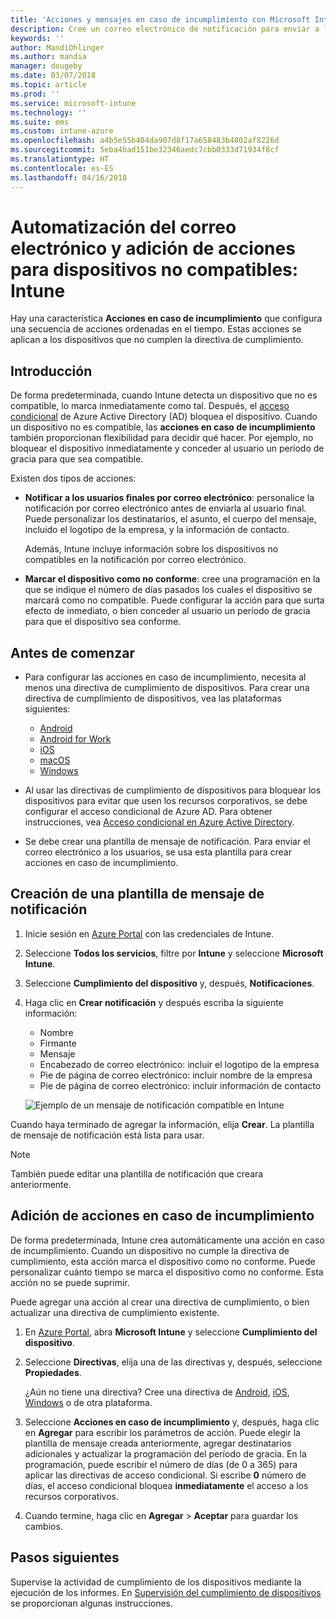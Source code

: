 ```yaml
---
title: 'Acciones y mensajes en caso de incumplimiento con Microsoft Intune: Azure | Microsoft Docs'
description: Cree un correo electrónico de notificación para enviar a los dispositivos no compatibles. Agregue acciones después de que un dispositivo se marque como no compatible (como agregar un período de gracia hasta que lo sea) o bien cree una programación para bloquear el acceso hasta que el dispositivo sea compatible. Haga esto mediante Microsoft Intune en Azure.
keywords: ''
author: MandiOhlinger
ms.author: mandia
manager: dougeby
ms.date: 03/07/2018
ms.topic: article
ms.prod: ''
ms.service: microsoft-intune
ms.technology: ''
ms.suite: ems
ms.custom: intune-azure
ms.openlocfilehash: a4b5e55b404da907d8f17a658483b4802af8226d
ms.sourcegitcommit: 5eba4bad151be32346aedc7cbb0333d71934f8cf
ms.translationtype: HT
ms.contentlocale: es-ES
ms.lasthandoff: 04/16/2018
---
```

# <a name="automate-email-and-add-actions-for-noncompliant-devices---intune"></a>Automatización del correo electrónico y adición de acciones para dispositivos no compatibles: Intune

Hay una característica **Acciones en caso de incumplimiento** que configura una secuencia de acciones ordenadas en el tiempo. Estas acciones se aplican a los dispositivos que no cumplen la directiva de cumplimiento. 

## <a name="overview"></a>Introducción
De forma predeterminada, cuando Intune detecta un dispositivo que no es compatible, lo marca inmediatamente como tal. Después, el [acceso condicional](https://docs.microsoft.com/azure/active-directory/active-directory-conditional-access-azure-portal) de Azure Active Directory (AD) bloquea el dispositivo. Cuando un dispositivo no es compatible, las **acciones en caso de incumplimiento** también proporcionan flexibilidad para decidir qué hacer. Por ejemplo, no bloquear el dispositivo inmediatamente y conceder al usuario un período de gracia para que sea compatible.

Existen dos tipos de acciones:

- **Notificar a los usuarios finales por correo electrónico**: personalice la notificación por correo electrónico antes de enviarla al usuario final. Puede personalizar los destinatarios, el asunto, el cuerpo del mensaje, incluido el logotipo de la empresa, y la información de contacto.

    Además, Intune incluye información sobre los dispositivos no compatibles en la notificación por correo electrónico.

- **Marcar el dispositivo como no conforme**: cree una programación en la que se indique el número de días pasados los cuales el dispositivo se marcará como no compatible. Puede configurar la acción para que surta efecto de inmediato, o bien conceder al usuario un período de gracia para que el dispositivo sea conforme.

## <a name="before-you-begin"></a>Antes de comenzar

- Para configurar las acciones en caso de incumplimiento, necesita al menos una directiva de cumplimiento de dispositivos. Para crear una directiva de cumplimiento de dispositivos, vea las plataformas siguientes:

  - [Android](compliance-policy-create-android.md)
  - [Android for Work](compliance-policy-create-android-for-work.md)
  - [iOS](compliance-policy-create-ios.md)
  - [macOS](compliance-policy-create-mac-os.md)
  - [Windows](compliance-policy-create-windows.md)

- Al usar las directivas de cumplimiento de dispositivos para bloquear los dispositivos para evitar que usen los recursos corporativos, se debe configurar el acceso condicional de Azure AD. Para obtener instrucciones, vea [Acceso condicional en Azure Active Directory](https://docs.microsoft.com/azure/active-directory/active-directory-conditional-access-azure-portal).

- Se debe crear una plantilla de mensaje de notificación. Para enviar el correo electrónico a los usuarios, se usa esta plantilla para crear acciones en caso de incumplimiento.

## <a name="create-a-notification-message-template"></a>Creación de una plantilla de mensaje de notificación

1. Inicie sesión en [Azure Portal](https://portal.azure.com) con las credenciales de Intune. 
2. Seleccione **Todos los servicios**, filtre por **Intune** y seleccione **Microsoft Intune**.
3. Seleccione **Cumplimiento del dispositivo** y, después, **Notificaciones**. 
4. Haga clic en **Crear notificación** y después escriba la siguiente información:

   - Nombre
   - Firmante
   - Mensaje
   - Encabezado de correo electrónico: incluir el logotipo de la empresa
   - Pie de página de correo electrónico: incluir nombre de la empresa
   - Pie de página de correo electrónico: incluir información de contacto

   ![Ejemplo de un mensaje de notificación compatible en Intune](./media/actionsfornoncompliance-1.PNG)

Cuando haya terminado de agregar la información, elija **Crear**. La plantilla de mensaje de notificación está lista para usar.

> [!NOTE]
> También puede editar una plantilla de notificación que creara anteriormente.

## <a name="add-actions-for-noncompliance"></a>Adición de acciones en caso de incumplimiento

De forma predeterminada, Intune crea automáticamente una acción en caso de incumplimiento. Cuando un dispositivo no cumple la directiva de cumplimiento, esta acción marca el dispositivo como no conforme. Puede personalizar cuánto tiempo se marca el dispositivo como no conforme. Esta acción no se puede suprimir.

Puede agregar una acción al crear una directiva de cumplimiento, o bien actualizar una directiva de cumplimiento existente. 

1. En [Azure Portal](https://portal.azure.com), abra **Microsoft Intune** y seleccione **Cumplimiento del dispositivo**.
2. Seleccione **Directivas**, elija una de las directivas y, después, seleccione **Propiedades**. 

   ¿Aún no tiene una directiva? Cree una directiva de [Android](compliance-policy-create-android.md), [iOS](compliance-policy-create-ios.md), [Windows](compliance-policy-create-windows.md) o de otra plataforma.

3. Seleccione **Acciones en caso de incumplimiento** y, después, haga clic en **Agregar** para escribir los parámetros de acción. Puede elegir la plantilla de mensaje creada anteriormente, agregar destinatarios adicionales y actualizar la programación del período de gracia. En la programación, puede escribir el número de días (de 0 a 365) para aplicar las directivas de acceso condicional. Si escribe **0** número de días, el acceso condicional bloquea **inmediatamente** el acceso a los recursos corporativos.

4. Cuando termine, haga clic en **Agregar** > **Aceptar** para guardar los cambios.

## <a name="next-steps"></a>Pasos siguientes
Supervise la actividad de cumplimiento de los dispositivos mediante la ejecución de los informes. En [Supervisión del cumplimiento de dispositivos](device-compliance-monitor.md) se proporcionan algunas instrucciones.
